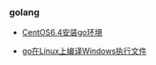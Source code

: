 ### golang
* [CentOS6.4安装go环境](https://www.cnblogs.com/Tiago/p/5680888.html)

* [go在Linux上编译Windows执行文件](https://www.cnblogs.com/Tiago/p/6409533.html)
